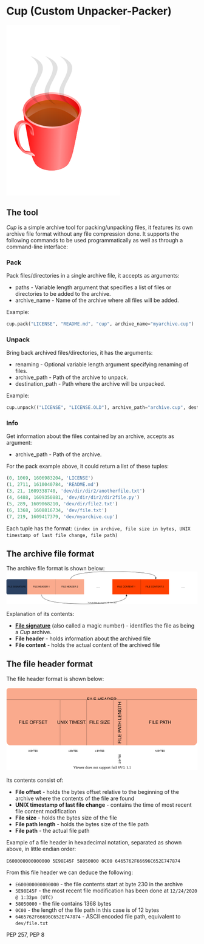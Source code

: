 # Cup (Custom Unpacker-Packer)

![cup.svg](cup.svg)

## The tool

*Cup* is a simple archive tool for packing/unpacking files, it features its own archive file format without any file
compression done. It supports the following commands to be used programmatically as well as through a command-line
interface:

### Pack

Pack files/directories in a single archive file, it accepts as arguments:

* paths - Variable length argument that specifies a list of files or directories to be added to the archive.
* archive_name - Name of the archive where all files will be added.

Example:

```python
cup.pack("LICENSE", "README.md", "cup", archive_name="myarchive.cup")
```

### Unpack

Bring back archived files/directories, it has the arguments:

* renaming - Optional variable length argument specifying renaming of files.
* archive_path - Path of the archive to unpack.
* destination_path - Path where the archive will be unpacked.

Example:

```python
cup.unpack(("LICENSE", "LICENSE.OLD"), archive_path="archive.cup", destination_path="output")
```

### Info

Get information about the files contained by an archive, accepts as argument:

* archive_path - Path of the archive.

For the pack example above, it could return a list of these tuples:

```python
(0, 1069, 1606983204, 'LICENSE')
(1, 2711, 1610040784, 'README.md')
(3, 21, 1609338740, 'dev/dir/dir2/anotherfile.txt')
(4, 6488, 1609350881, 'dev/dir/dir2/dir2file.py')
(5, 289, 1609068210, 'dev/dir/file2.txt')
(6, 1368, 1608816734, 'dev/file.txt')
(7, 219, 1609417379, 'dev/myarchive.cup')
```

Each tuple has the format: `(index in archive, file size in bytes, UNIX timestamp of last file change, file path)`

## The archive file format

The archive file format is shown below:
![archive_file_format](archive_file_format.svg)

Explanation of its contents:

* **[File signature](https://en.wikipedia.org/wiki/File_signature)** (also called a magic number) - identifies the file
  as being a *Cup* archive.
* **File header** - holds information about the archived file
* **File content** - holds the actual content of the archived file

## The file header format

The file header format is shown below:

![file_header_format](file_header_format.svg)

Its contents consist of:

* **File offset** - holds the bytes offset relative to the beginning of the archive where the contents of the file are
  found
* **UNIX timestamp of last file change** - contains the time of most recent file content modification
* **File size** - holds the bytes size of the file
* **File path length** - holds the bytes size of the file path
* **File path** - the actual file path

Example of a file header in hexadecimal notation, separated as shown above, in little endian order:

`E600000000000000 5E98E45F 58050000 0C00 6465762F66696C652E747874`

From this file header we can deduce the following:

* `E600000000000000` - the file contents start at byte 230 in the archive
* `5E98E45F` - the most recent file modification has been done at `12/24/2020 @ 1:32pm (UTC)`
* `58050000` - the file contains 1368 bytes
* `0C00` - the length of the file path in this case is of 12 bytes
* `6465762F66696C652E747874` - ASCII encoded file path, equivalent to `dev/file.txt`

PEP 257, PEP 8
